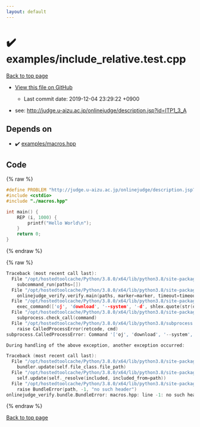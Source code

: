 ```yaml
---
layout: default
---
```


<!-- mathjax config similar to math.stackexchange -->
<script type="text/javascript" async
  src="https://cdnjs.cloudflare.com/ajax/libs/mathjax/2.7.5/MathJax.js?config=TeX-MML-AM_CHTML">
</script>
<script type="text/x-mathjax-config">
  MathJax.Hub.Config({
    TeX: { equationNumbers: { autoNumber: "AMS" }},
    tex2jax: {
      inlineMath: [ ['$','$'] ],
      processEscapes: true
    },
    "HTML-CSS": { matchFontHeight: false },
    displayAlign: "left",
    displayIndent: "2em"
  });
</script>

<script type="text/javascript" src="https://cdnjs.cloudflare.com/ajax/libs/jquery/3.4.1/jquery.min.js"></script>
<script src="https://cdn.jsdelivr.net/npm/jquery-balloon-js@1.1.2/jquery.balloon.min.js" integrity="sha256-ZEYs9VrgAeNuPvs15E39OsyOJaIkXEEt10fzxJ20+2I=" crossorigin="anonymous"></script>
<script type="text/javascript" src="../../assets/js/copy-button.js"></script>
<link rel="stylesheet" href="../../assets/css/copy-button.css" />


# :heavy_check_mark: examples/include_relative.test.cpp

<a href="../../index.html">Back to top page</a>

* <a href="{{ site.github.repository_url }}/blob/master/examples/include_relative.test.cpp">View this file on GitHub</a>
    - Last commit date: 2019-12-04 23:29:22 +0900


* see: <a href="http://judge.u-aizu.ac.jp/onlinejudge/description.jsp?id=ITP1_3_A">http://judge.u-aizu.ac.jp/onlinejudge/description.jsp?id=ITP1_3_A</a>


## Depends on

* :heavy_check_mark: <a href="../../library/examples/macros.hpp.html">examples/macros.hpp</a>


## Code

<a id="unbundled"></a>
{% raw %}
```cpp
#define PROBLEM "http://judge.u-aizu.ac.jp/onlinejudge/description.jsp?id=ITP1_3_A"
#include <cstdio>
#include "./macros.hpp"

int main() {
    REP (i, 1000) {
        printf("Hello World\n");
    }
    return 0;
}

```
{% endraw %}

<a id="bundled"></a>
{% raw %}
```cpp
Traceback (most recent call last):
  File "/opt/hostedtoolcache/Python/3.8.0/x64/lib/python3.8/site-packages/onlinejudge_verify/main.py", line 173, in main
    subcommand_run(paths=[])
  File "/opt/hostedtoolcache/Python/3.8.0/x64/lib/python3.8/site-packages/onlinejudge_verify/main.py", line 70, in subcommand_run
    onlinejudge_verify.verify.main(paths, marker=marker, timeout=timeout)
  File "/opt/hostedtoolcache/Python/3.8.0/x64/lib/python3.8/site-packages/onlinejudge_verify/verify.py", line 69, in main
    exec_command(['oj', 'download', '--system', '-d', shlex.quote(str(directory / 'test')), url])
  File "/opt/hostedtoolcache/Python/3.8.0/x64/lib/python3.8/site-packages/onlinejudge_verify/verify.py", line 26, in exec_command
    subprocess.check_call(command)
  File "/opt/hostedtoolcache/Python/3.8.0/x64/lib/python3.8/subprocess.py", line 364, in check_call
    raise CalledProcessError(retcode, cmd)
subprocess.CalledProcessError: Command '['oj', 'download', '--system', '-d', '.verify-helper/cache/5694e8d73a22c9c8c51efe9d6f2f2094/test', 'https://onlinejudge.u-aizu.ac.jp/problems/ALDS1_15_B']' returned non-zero exit status 1.

During handling of the above exception, another exception occurred:

Traceback (most recent call last):
  File "/opt/hostedtoolcache/Python/3.8.0/x64/lib/python3.8/site-packages/onlinejudge_verify/docs.py", line 345, in write_contents
    bundler.update(self.file_class.file_path)
  File "/opt/hostedtoolcache/Python/3.8.0/x64/lib/python3.8/site-packages/onlinejudge_verify/bundle.py", line 156, in update
    self.update(self._resolve(included, included_from=path))
  File "/opt/hostedtoolcache/Python/3.8.0/x64/lib/python3.8/site-packages/onlinejudge_verify/bundle.py", line 54, in _resolve
    raise BundleError(path, -1, "no such header")
onlinejudge_verify.bundle.BundleError: macros.hpp: line -1: no such header

```
{% endraw %}

<a href="../../index.html">Back to top page</a>

